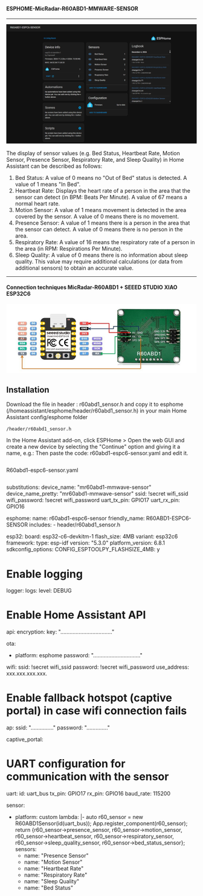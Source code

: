 #### ESPHOME-MicRadar-R60ABD1-MMWARE-SENSOR
---
![image alt](https://github.com/Niwun-githup/MicRadar-R60ABD1-FOR-ESPHOME/blob/5f91e4ab1d5da18389b4a467d33bcd33ff1bbcb3/R6ABD1.jpg)

The display of sensor values ​​(e.g. Bed Status, Heartbeat Rate, Motion Sensor, Presence Sensor, Respiratory Rate, and Sleep Quality) in Home Assistant can be described as follows:
1. Bed Status: A value of 0 means no "Out of Bed" status is detected. A value of 1 means "In Bed".
2. Heartbeat Rate: Displays the heart rate of a person in the area that the sensor can detect (in BPM: Beats Per Minute). A value of 67 means a normal heart rate.
3. Motion Sensor: A value of 1 means movement is detected in the area covered by the sensor. A value of 0 means there is no movement.
4. Presence Sensor: A value of 1 means there is a person in the area that the sensor can detect. A value of 0 means there is no person in the area.
5. Respiratory Rate: A value of 16 means the respiratory rate of a person in the area (in RPM: Respirations Per Minute).
6. Sleep Quality: A value of 0 means there is no information about sleep quality. This value may require additional calculations (or data from additional sensors) to obtain an accurate value.
---   
#### Connection techniques MicRadar-R60ABD1 + SEEED STUDIO XIAO ESP32C6
![image alt](https://github.com/Niwun-githup/MicRadar-R60ABD1-FOR-ESPHOME/blob/5f91e4ab1d5da18389b4a467d33bcd33ff1bbcb3/ESP32C6_R60ABD1.JPG)

## Installation
Download the file in header : r60abd1_sensor.h and copy it to esphome (/homeassistant/esphome/header/r60abd1_sensor.h) in your main Home Assistant config/esphome folder
```
/header/r60abd1_sensor.h
```
In the Home Assistant add-on, click ESPHome > Open the web GUI and create a new device by selecting the "Continue" option and giving it a name, e.g.: Then paste the code: r60abd1-espc6-sensor.yaml and edit it.
```
```
R60abd1-espc6-sensor.yaml
```
```
substitutions:
  device_name: "mr60abd1-mmwave-sensor"
  device_name_pretty: "mr60abd1-mmwave-sensor"
  ssid: !secret wifi_ssid
  wifi_password: !secret wifi_password
  uart_tx_pin: GPIO17
  uart_rx_pin: GPIO16

esphome:
  name: r60abd1-espc6-sensor
  friendly_name: R60ABD1-ESPC6-SENSOR
  includes:
    - header/r60abd1_sensor.h
  

esp32:
  board: esp32-c6-devkitm-1
  flash_size: 4MB
  variant: esp32c6
  framework:
    type: esp-idf
    version: "5.3.0"
    platform_version: 6.8.1
    sdkconfig_options:
      CONFIG_ESPTOOLPY_FLASHSIZE_4MB: y
      
# Enable logging
logger:
  logs:
    level: DEBUG
  
  

# Enable Home Assistant API
api:
  encryption:
    key: ".................................."

ota:
  - platform: esphome
    password: "..............................."

wifi:
  ssid: !secret wifi_ssid
  password: !secret wifi_password
  use_address: xxx.xxx.xxx.xxx.

  # Enable fallback hotspot (captive portal) in case wifi connection fails
  ap:
    ssid: "..............."
    password: ".............."

captive_portal:
# UART configuration for communication with the sensor
uart:
  id: uart_bus
  tx_pin: GPIO17
  rx_pin: GPIO16
  baud_rate: 115200

sensor:
  - platform: custom
    lambda: |-
      auto r60_sensor = new R60ABD1Sensor(id(uart_bus));
      App.register_component(r60_sensor);
      return {r60_sensor->presence_sensor,
              r60_sensor->motion_sensor,
              r60_sensor->heartbeat_sensor,
              r60_sensor->respiratory_sensor,
              r60_sensor->sleep_quality_sensor,
              r60_sensor->bed_status_sensor};
    sensors:
      - name: "Presence Sensor"
      - name: "Motion Sensor"
      - name: "Heartbeat Rate"
      - name: "Respiratory Rate"
      - name: "Sleep Quality"
      - name: "Bed Status"
       
```
